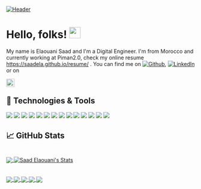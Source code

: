 <!-- More info, tips and tricks for making GitHub Profile README can be found in my article at https://towardsdatascience.com/build-a-stunning-readme-for-your-github-profile-9b80434fe5d7 -->

[![Header](https://user-images.githubusercontent.com/45466806/95662764-3676f200-0b31-11eb-8a93-90ad4d195631.PNG)](https://www.linkedin.com/in/saad-elaouani-199b5a171//)
</br>
# Hello, folks! <img src="https://raw.githubusercontent.com/MartinHeinz/MartinHeinz/master/wave.gif" width="30px">

My name is Elaouani Saad and I'm a Digital Engineer. I'm from Morocco and currently working at Piman2.0, check my online resume https://saadela.github.io/resume/ . You can find me on [![Github][1.2]][1], [![LinkedIn][2.2]][2] or on

<a href="https://www.reddit.com/user/SaadEla">
  <img align="left" alt="Abhishek's Reddit" width="22px" src="https://cdn.jsdelivr.net/npm/simple-icons@v3/icons/reddit.svg" />
</a>
</br>

## 🔧 Technologies & Tools

![](https://img.shields.io/badge/Editor-VSCode-brightgreen)
![](https://img.shields.io/badge/Code-Javascript-green)
![](https://img.shields.io/badge/Code-Typescript-green)
![](https://img.shields.io/badge/Code-Java-green)
![](https://img.shields.io/badge/Code-Angular-green)
![](https://img.shields.io/badge/Code-React-green)
![](https://img.shields.io/badge/Code-SpringBoot-green)
![](https://img.shields.io/badge/Test-Jest-blue)
![](https://img.shields.io/badge/Test-Enzyme-blue)
![](https://img.shields.io/badge/Test-JUnit-blue)
![](https://img.shields.io/badge/Test-Mocha-blue)
![](https://img.shields.io/badge/QA-SonarQube-blue)
![](https://img.shields.io/badge/DevOps-GitlabCI-orange)
![](https://img.shields.io/badge/bundler-Webpack-yellow)

## &#x1f4c8; GitHub Stats
</br>

<a href="https://github.com/SaadEla">
  <img align="center" src="https://github-readme-stats.vercel.app/api/top-langs/?username=SaadEla&hide=css,html&title_color=ffffff&text_color=c9cacc&icon_color=2bbc8a&bg_color=1d1f21" />
</a>

<a href="https://github.com/SaadEla">
  <img align="center" src="https://github-readme-stats.vercel.app/api?username=SaadEla&show_icons=true&line_height=27&count_private=true&title_color=ffffff&text_color=c9cacc&icon_color=2bbc8a&bg_color=1d1f21" alt="Saad Elaouani's Stats" />
</a>
</br>
</br>
</br>
<a href="https://github.com/SaadEla">
  <img align="center" src="https://github-readme-stats.vercel.app/api/pin/?username=SaadEla&repo=React-Mobx-BoilerPlate&title_color=ffffff&text_color=c9cacc&icon_color=2bbc8a&bg_color=1d1f21" />
</a>


<a href="https://github.com/SaadEla">
  <img align="center" src="https://github-readme-stats.vercel.app/api/pin/?username=SaadEla&repo=React-Fingerprintjs-I18n-BoilerPlate&title_color=ffffff&text_color=c9cacc&icon_color=2bbc8a&bg_color=1d1f21" />
</a>



<a href="https://github.com/SaadEla">
  <img align="center" src="https://github-readme-stats.vercel.app/api/pin/?username=SaadEla&repo=MoviesAndMe&title_color=ffffff&text_color=c9cacc&icon_color=2bbc8a&bg_color=1d1f21" />
</a>

<a href="https://github.com/SaadEla">
  <img align="center" src="https://github-readme-stats.vercel.app/api/pin/?username=SaadEla&repo=LocationMaisonFront&title_color=ffffff&text_color=c9cacc&icon_color=2bbc8a&bg_color=1d1f21" />
</a>


<a href="https://github.com/SaadEla">
  <img align="center" src="https://github-readme-stats.vercel.app/api/pin/?username=SaadEla&repo=LocationMaison-API-&title_color=ffffff&text_color=c9cacc&icon_color=2bbc8a&bg_color=1d1f21" />
</a>
  
  


<!-- links to social media icons -->

<!-- icons with padding -->

[1.1]: http://i.imgur.com/tXSoThF.png (twitter icon with padding)
[2.1]: http://i.imgur.com/0o48UoR.png (github icon with padding)
<!-- icons without padding -->

[1.2]: http://i.imgur.com/9I6NRUm.png (github icon without padding)
[2.2]: https://raw.githubusercontent.com/MartinHeinz/MartinHeinz/master/linkedin-3-16.png (LinkedIn icon without padding)

<!-- links to your social media accounts -->

[1]: https://github.com/SaadEla
[2]: https://www.linkedin.com/in/saad-elaouani-199b5a171/



